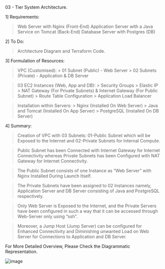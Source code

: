 03 - Tier System Architecture.

1] Requirements:

> Web Server with Nginx (Front-End)
> Application Server with a Java Service on Tomcat (Back-End)
> Database Server with Postgres (DB)

2] To Do:
> Architecture Diagram and Terraform Code.

3] Formulation of Resources:

> VPC (Customised):
      > 01 Subnet (Public) - Web Server
      > 02 Subnets (Private) - Application & DB Server

> 03 EC2 Instances (Web, App and DB):
      > Security Groups
      > Elastic IP
      > NAT Gateway (For Private Subnets) & Internet Gateway (For Public Subnet)
      > Route Table Configuration
      > Application Load Balancer

> Installation within Servers:
      > Nginx (Installed On Web Server)
      > Java and Tomcat (Installed On App Server)
      > PostgreSQL (Installed On DB Server)

4] Summary:

> Creation of VPC with 03 Subnets: 01-Public Subnet which will be Exposed to the Internet and 02-Private Subnets for Internal Compute.

> Public Subnet has been Connected with Internet Gateway for Internet Connectivity whereas Private Subnets has been Configured with NAT Gateway for Internet Connectivity.

> The Public Subnet consists of one Instance as “Web Server” with Nginx Installed During Launch Itself.

> The Private Subnets have been assigned to 02 Instances namely, Application Server and DB Server consisting of Java and PostgreSQL respectively.

> Only Web Server is Exposed to the Internet, and the Private Servers have been configured in such a way that it can be accessed through Web-Server only using “ssh”.

> Moreover, a Jump Host (Jump Server) can be configured for Enhanced Connectivity and Diminishing unwanted Load on Web Server for Connections to Application and DB Server.

For More Detailed Overview, Please Check the Diagrammatic Representation.


![image](https://user-images.githubusercontent.com/51474678/211202964-dec43ad7-b14d-47f0-b961-0e176772a82a.png)
